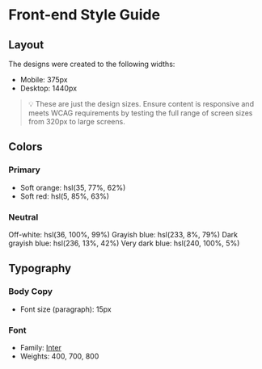 # Front-end Style Guide

## Layout

The designs were created to the following widths:

- Mobile: 375px
- Desktop: 1440px

> 💡 These are just the design sizes. Ensure content is responsive and meets WCAG requirements by testing the full range of screen sizes from 320px to large screens.

## Colors

### Primary

- Soft orange: hsl(35, 77%, 62%)
- Soft red: hsl(5, 85%, 63%)

### Neutral

Off-white: hsl(36, 100%, 99%)
Grayish blue: hsl(233, 8%, 79%)
Dark grayish blue: hsl(236, 13%, 42%)
Very dark blue: hsl(240, 100%, 5%)

## Typography

### Body Copy

- Font size (paragraph): 15px

### Font

- Family: [Inter](https://fonts.google.com/specimen/Inter)
- Weights: 400, 700, 800


